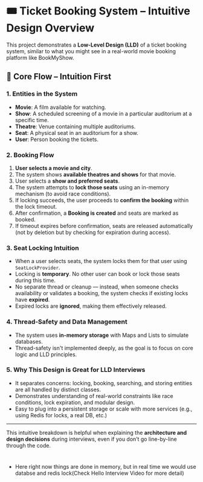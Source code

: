 
# 🎟️ Ticket Booking System – Intuitive Design Overview

This project demonstrates a **Low-Level Design (LLD)** of a ticket booking system, similar to what you might see in a real-world movie booking platform like BookMyShow.

## 🔄 Core Flow – Intuition First

### 1. **Entities in the System**
- **Movie**: A film available for watching.
- **Show**: A scheduled screening of a movie in a particular auditorium at a specific time.
- **Theatre**: Venue containing multiple auditoriums.
- **Seat**: A physical seat in an auditorium for a show.
- **User**: Person booking the tickets.

### 2. **Booking Flow**
1. **User selects a movie and city**.
2. The system shows **available theatres and shows** for that movie.
3. User selects a **show and preferred seats**.
4. The system attempts to **lock those seats** using an in-memory mechanism (to avoid race conditions).
5. If locking succeeds, the user proceeds to **confirm the booking** within the lock timeout.
6. After confirmation, a **Booking is created** and seats are marked as booked.
7. If timeout expires before confirmation, seats are released automatically (not by deletion but by checking for expiration during access).

### 3. **Seat Locking Intuition**
- When a user selects seats, the system locks them for that user using `SeatLockProvider`.
- Locking is **temporary**. No other user can book or lock those seats during this time.
- No separate thread or cleanup — instead, when someone checks availability or validates a booking, the system checks if existing locks have **expired**.
- Expired locks are **ignored**, making them effectively released.

### 4. **Thread-Safety and Data Management**
- The system uses **in-memory storage** with Maps and Lists to simulate databases.
- Thread-safety isn't implemented deeply, as the goal is to focus on core logic and LLD principles.

### 5. **Why This Design is Great for LLD Interviews**
- It separates concerns: locking, booking, searching, and storing entities are all handled by distinct classes.
- Demonstrates understanding of real-world constraints like race conditions, lock expiration, and modular design.
- Easy to plug into a persistent storage or scale with more services (e.g., using Redis for locks, a real DB, etc.)

---

This intuitive breakdown is helpful when explaining the **architecture and design decisions** during interviews, even if you don’t go line-by-line through the code.

#
- Here right now things are done in memory, but in real time we would use databse and redis lock(Check Hello Interview Video for more detail)

